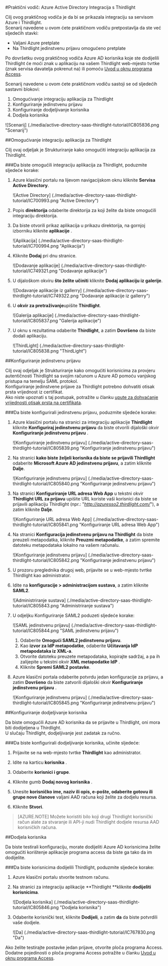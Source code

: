 <properties 
    pageTitle="Praktični vodič: Azure Active Directory Integracija s Thirdlight | Microsoft Azure" 
    description="Saznajte kako koristiti Thirdlight s Azure Active Directory da biste omogućili jedinstvenu prijavu, automatiziranog dodjele resursa i više!" 
    services="active-directory" 
    authors="jeevansd"  
    documentationCenter="na" 
    manager="femila"/>
<tags 
    ms.service="active-directory" 
    ms.devlang="na" 
    ms.topic="article" 
    ms.tgt_pltfrm="na" 
    ms.workload="identity" 
    ms.date="09/11/2016" 
    ms.author="jeedes" />

#<a name="tutorial-azure-active-directory-integration-with-thirdlight"></a>Praktični vodič: Azure Active Directory Integracija s Thirdlight
  
Cilj ovog praktičnog vodiča je da bi se prikazala integraciju sa servisom Azure i Thirdlight.  
Scenarij navedene u ovom ćete praktičnom vodiču pretpostavlja da ste već sljedećih stavki:

-   Valjani Azure pretplate
-   Na Thirdlight jedinstvenu prijavu omogućeno pretplate
  
Po dovršetku ovog praktičnog vodiča Azure AD korisnika koje ste dodijelili Thirdlight će moći znak u aplikaciju na vašem Thirdlight web-mjesto tvrtke (znak servisa davatelja pokrenut na) ili pomoću [Uvod u oknu programa Access](active-directory-saas-access-panel-introduction.md).
  
Scenarij navedene u ovom ćete praktičnom vodiču sastoji se od sljedećih sastavni blokovi:

1.  Omogućivanje integraciju aplikacija za Thirdlight
2.  Konfiguriranje jedinstvenu prijavu
3.  Konfiguriranje dodjeljivanje korisnika
4.  Dodjela korisnika

![Scenarij] (./media/active-directory-saas-thirdlight-tutorial/IC805836.png "Scenarij")

##<a name="enabling-the-application-integration-for-thirdlight"></a>Omogućivanje integraciju aplikacija za Thirdlight
  
Cilj ovaj odjeljak je Strukturiranje kako omogućiti integraciju aplikacija za Thirdlight.

###<a name="to-enable-the-application-integration-for-thirdlight-perform-the-following-steps"></a>Da biste omogućili integraciju aplikacija za Thirdlight, poduzmite sljedeće korake:

1.  Azure klasični portalu na lijevom navigacijskom oknu kliknite **Servisa Active Directory**.

    ![Active Directory] (./media/active-directory-saas-thirdlight-tutorial/IC700993.png "Active Directory")

2.  Popis **direktorija** odaberite direktorija za koji želite da biste omogućili integraciju direktorija.

3.  Da biste otvorili prikaz aplikacija u prikazu direktorija, na gornjoj izborniku kliknite **aplikacije** .

    ![Aplikacija] (./media/active-directory-saas-thirdlight-tutorial/IC700994.png "Aplikacija")

4.  Kliknite **Dodaj** pri dnu stranice.

    ![Dodavanje aplikacije] (./media/active-directory-saas-thirdlight-tutorial/IC749321.png "Dodavanje aplikacije")

5.  U dijaloškom okviru **što želite učiniti** kliknite **Dodaj aplikaciju iz galerije**.

    ![Dodavanje aplikacije iz gallerry] (./media/active-directory-saas-thirdlight-tutorial/IC749322.png "Dodavanje aplikacije iz gallerry")

6.  U **okvir za pretraživanje**upišite **Thirdlight**.

    ![Galerija aplikacije] (./media/active-directory-saas-thirdlight-tutorial/IC805837.png "Galerija aplikacije")

7.  U oknu s rezultatima odaberite **Thirdlight**, a zatim **Dovršeno** da biste dodali aplikaciju.

    ![ThirdLight] (./media/active-directory-saas-thirdlight-tutorial/IC805838.png "ThirdLight")

##<a name="configuring-single-sign-on"></a>Konfiguriranje jedinstvenu prijavu
  
Cilj ovaj odjeljak je Strukturiranje kako omogućiti korisnicima za provjeru autentičnosti Thirdlight sa svojim računom u Azure AD pomoću vanjskog pristupa na temelju SAML protokol.  
Konfiguriranje jedinstvene prijave za Thirdlight potrebno dohvatiti otisak prsta vrijednost iz certifikat.  
Ako niste upoznati s taj postupak, potražite u članku [upute za dohvaćanje vrijednosti otisak prsta na certifikata](http://youtu.be/YKQF266SAxI).

###<a name="to-configure-single-sign-on-perform-the-following-steps"></a>Da biste konfigurirali jedinstvenu prijavu, poduzmite sljedeće korake:

1.  Azure klasični portalu na stranici za integraciju aplikacije **Thirdlight** kliknite **Konfiguriraj jedinstvenu prijavu** da biste otvorili dijaloški okvir **Konfiguriranje jedinstvenu prijavu** .

    ![Konfiguriranje jedinstvenu prijavu] (./media/active-directory-saas-thirdlight-tutorial/IC805839.png "Konfiguriranje jedinstvenu prijavu")

2.  Na stranici **kako biste željeli korisnika da biste se prijavili Thirdlight** odaberite **Microsoft Azure AD jedinstvenu prijavu**, a zatim kliknite **Dalje**.

    ![Konfiguriranje jedinstvenu prijavu] (./media/active-directory-saas-thirdlight-tutorial/IC805840.png "Konfiguriranje jedinstvenu prijavu")

3.  Na stranici **Konfiguriranje URL adresa Web App** u tekstni okvir **Thirdlight URL za prijavu** upišite URL koriste vaši korisnici da biste se prijavili aplikaciju Thirdlight (npr.: "*http://azuresso2.thirdlight.com/*"), a zatim kliknite **Dalje**.

    ![Konfiguriranje URL adresa Web App] (./media/active-directory-saas-thirdlight-tutorial/IC805841.png "Konfiguriranje URL adresa Web App")

4.  Na stranici **Konfiguracija jedinstvenu prijavu na Thirdlight** da biste preuzeli metapodatka, kliknite **Preuzmi metapodatke**, a zatim spremite datoteku metapodataka lokalno na vašem računalu.

    ![Konfiguriranje jedinstvenu prijavu] (./media/active-directory-saas-thirdlight-tutorial/IC805842.png "Konfiguriranje jedinstvenu prijavu")

5.  U prozoru preglednika drugoj web, prijavite se u web-mjesto tvrtke Thirdlight kao administrator.

6.  Idite na **konfiguracije \> administracijom sustava**, a zatim kliknite **SAML2**.

    ![Administriranje sustava] (./media/active-directory-saas-thirdlight-tutorial/IC805843.png "Administriranje sustava")

7.  U odjeljku Konfiguriranje SAML2 poduzeti sljedeće korake:

    ![SAML jedinstvenu prijavu] (./media/active-directory-saas-thirdlight-tutorial/IC805844.png "SAML jedinstvenu prijavu")

    1.  Odaberite **Omogući SAML2 jedinstvenu prijavu**.
    2.  Kao **izvor za IdP metapodatke**, odaberite **Učitavanja IdP metapodataka iz XML-a**.
    3.  Otvorite datoteku preuzete metapodataka, kopirajte sadržaj, a pa ih zalijepite u tekstni okvir **XML metapodatke IdP** .
    4.  Kliknite **Spremi SAML2 postavke**.

8.  Azure klasični portala odaberite potvrdu jedan konfiguracije za prijavu, a zatim **Dovršeno** da biste zatvorili dijaloški okvir **Konfiguriranje jedinstvenu prijavu** .

    ![Konfiguriranje jedinstvenu prijavu] (./media/active-directory-saas-thirdlight-tutorial/IC805845.png "Konfiguriranje jedinstvenu prijavu")

##<a name="configuring-user-provisioning"></a>Konfiguriranje dodjeljivanje korisnika
  
Da biste omogućili Azure AD korisnika da se prijavite u Thirdlight, oni mora biti dodijeljena u Thirdlight.  
U slučaju Thirdlight, dodjeljivanje jest zadatak za ručno.

###<a name="to-configure-user-provisioning-perform-the-following-steps"></a>Da biste konfigurirali dodjeljivanje korisnika, učinite sljedeće:

1.  Prijavite se na web-mjesto tvrtke **Thirdlight** kao administrator.

2.  Idite na karticu **korisnika** .

3.  Odaberite **korisnici i grupe**.

4.  Kliknite gumb **Dodaj novog korisnika** .

5.  Unesite **korisničko ime, naziv ili opis, e-pošte, odaberite gotovu ili grupe nove članove** valjani AAD računa koji želite za dodjelu resursa.

6.  Kliknite **Stvori**.

>[AZURE.NOTE] Možete koristiti bilo koji drugi Thirdlight korisnički račun alate za stvaranje ili API-ji nudi Thirdlight dodjele resursa AAD korisničkih računa.

##<a name="assigning-users"></a>Dodjela korisnika
  
Da biste testirali konfiguraciju, morate dodijeliti Azure AD korisnicima želite omogućiti korištenje aplikacije programa access da biste ga tako da im dodijelite.

###<a name="to-assign-users-to-thirdlight-perform-the-following-steps"></a>Da biste korisnicima dodijelili Thirdlight, poduzmite sljedeće korake:

1.  Azure klasični portalu stvorite testnom računu.

2.  Na stranici za integraciju aplikacije **Thirdlight **kliknite **dodijeliti korisnicima**.

    ![Dodjela korisnika] (./media/active-directory-saas-thirdlight-tutorial/IC805846.png "Dodjela korisnika")

3.  Odaberite korisnički test, kliknite **Dodijeli**, a zatim **da** da biste potvrdili vaše dodjele.

    ![Da] (./media/active-directory-saas-thirdlight-tutorial/IC767830.png "Da")
  
Ako želite testirajte postavke jedan prijave, otvorite ploča programa Access. Dodatne pojedinosti o ploča programa Access potražite u članku [Uvod u oknu programa Access](active-directory-saas-access-panel-introduction.md).